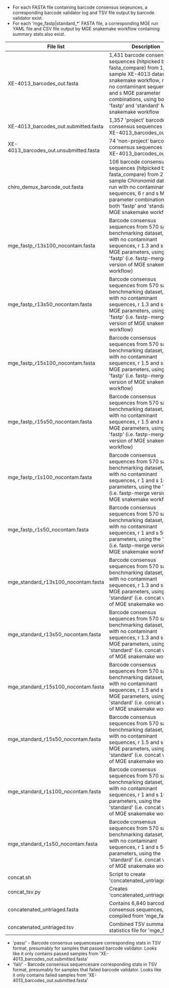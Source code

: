 - For each FASTA file containing barcode consensus seqeunces, a corresponding barcode validator log and TSV file output by barcode validator exist.
- For each 'mge_fastp|standard_*' FASTA file, a corresponding MGE run YAML file and CSV file output by MGE snakemake workflow containing summary stats also exist.
  
| File list | Description |
| --- | --- |
XE-4013_barcodes_out.fasta |	1,431 barcode consensus sequences (hitpicked by fasta_compare) from 1,804 sample XE-4013 datasetc snakemake workflow, run with no contaminant sequences, 6 r and s MGE parameter combinations, using both 'fastp' and 'standard' MGE snakemake workflow |
XE-4013_barcodes_out.submitted.fasta |	1,357 'project' barcode consensus sequences from XE-4013_barcodes_out.fasta |
XE-4013_barcodes_out.unsubmitted.fasta |	74 'non-project' barcode consensus sequences from XE-4013_barcodes_out.fasta | 
chiro_demux_barcode_out.fasta |	106 barcode consensus sequences  (hitpicked by fasta_compare) from 279 sample Chironomid dataset, run with no contaminant sequences, 6 r and s MGE parameter combinations, using both 'fastp' and 'standard' MGE snakemake workflow |
mge_fastp_r13s100_nocontam.fasta |	Barcode consensus sequences from 570 sample benchmarking dataset, run with no contaminant sequences, r 1.3 and s 100 MGE parameters, using the 'fastp' (i.e. fastp-merge version of MGE snakemake workflow) |
mge_fastp_r13s50_nocontam.fasta |	Barcode consensus sequences from 570 sample benchmarking dataset, run with no contaminant sequences, r 1.3 and s 50 MGE parameters, using the 'fastp' (i.e. fastp-merge version of MGE snakemake workflow) |
mge_fastp_r15s100_nocontam.fasta |	Barcode consensus sequences from 570 sample benchmarking dataset, run with no contaminant sequences, r 1.5 and s 100 MGE parameters, using the 'fastp' (i.e. fastp-merge version of MGE snakemake workflow) |
mge_fastp_r15s50_nocontam.fasta |	Barcode consensus sequences from 570 sample benchmarking dataset, run with no contaminant sequences, r 1.5 and s 50 MGE parameters, using the 'fastp' (i.e. fastp-merge version of MGE snakemake workflow) |
mge_fastp_r1s100_nocontam.fasta |	Barcode consensus sequences from 570 sample benchmarking dataset, run with no contaminant sequences, r 1 and s 100 MGE parameters, using the 'fastp' (i.e. fastp-merge version of MGE snakemake workflow) |
mge_fastp_r1s50_nocontam.fasta |	Barcode consensus sequences from 570 sample benchmarking dataset, run with no contaminant sequences, r 1 and s 50 MGE parameters, using the 'fastp' (i.e. fastp-merge version of MGE snakemake workflow) |
mge_standard_r13s100_nocontam.fasta |	Barcode consensus sequences from 570 sample benchmarking dataset, run with no contaminant sequences, r 1.3 and s 100 MGE parameters, using the 'standard' (i.e. concat version of MGE snakemake workflow) |
mge_standard_r13s50_nocontam.fasta |	Barcode consensus sequences from 570 sample benchmarking dataset, run with no contaminant sequences, r 1.3 and s 50 MGE parameters, using the 'standard' (i.e. concat version of MGE snakemake workflow) |
mge_standard_r15s100_nocontam.fasta |	Barcode consensus sequences from 570 sample benchmarking dataset, run with no contaminant sequences, r 1.5 and s 100 MGE parameters, using the 'standard' (i.e. concat version of MGE snakemake workflow) |
mge_standard_r15s50_nocontam.fasta |	Barcode consensus sequences from 570 sample benchmarking dataset, run with no contaminant sequences, r 1.5 and s 50 MGE parameters, using the 'standard' (i.e. concat version of MGE snakemake workflow) |
mge_standard_r1s100_nocontam.fasta |	Barcode consensus sequences from 570 sample benchmarking dataset, run with no contaminant sequences, r 1 and s 100 MGE parameters, using the 'standard' (i.e. concat version of MGE snakemake workflow) |
mge_standard_r1s50_nocontam.fasta |	Barcode consensus sequences from 570 sample benchmarking dataset, run with no contaminant sequences, r 1 and s 50 MGE parameters, using the 'standard' (i.e. concat version of MGE snakemake workflow) |
concat.sh | Script to create 'concatenated_untriaged.fasta' |
concat_tsv.py | Creates 'concatenated_untriaged.tsv' |
concatenated_untriaged.fasta | Contains 6,840 barcode consensus sequences, I think compiled from 'mge_fastp|standard_*' benchmarking dataset MGE runs? |
concatenated_untriaged.tsv | Combined TSV summary statistics file for 'mge_fastp|standard_*' benchmarking dataset MGE runs |


- 'pass/' - Barcode consensus sequencesare corresponding stats in TSV format, presumably for samples that passed barcode validator. Looks like it only contains passed samples from 'XE-4013_barcodes_out.submitted.fasta'
- 'fail/' - Barcode consensus sequencesare corresponding stats in TSV format, presumably for samples that failed barcode validator. Looks like it only contains failed samples from 'XE-4013_barcodes_out.submitted.fasta'
